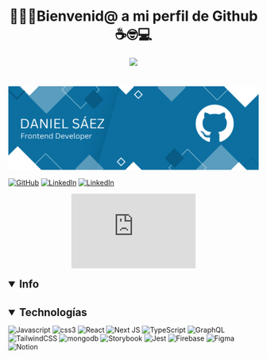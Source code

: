 <div style="display: flex; padding-block:1.5rem;">
    <div align="center">
        <h1>👋🎉🐉Bienvenid@ a mi perfil de Github☕🤓💻</h1>
        <img src="https://media.giphy.com/media/VgCDAzcKvsR6OM0uWg/giphy.gif" width="80">
    </div>
 </div>

![Banner de Daniel Sáez](github-header-image.jpg)

<a href="https://github.com/dsaez27" target="_blank"><img alt="GitHub" src="https://img.shields.io/badge/-@dsaez27-181717?style=flat-rounded&logo=GitHub&logoColor=white"></a>
<a href="https://www.linkedin.com/in/dsaez27" target="_blank"><img alt="LinkedIn" src="https://img.shields.io/badge/-LinkedIn-0077B5?style=flat-rounde&logo=Linkedin&logoColor=white"></a>
<a href="https://www.linkedin.com/in/dsaez27" target="_blank"><img alt="LinkedIn" src="https://img.shields.io/badge/Website-5DC740?style=flat-rounde&logo=&logoColor=white"></a>

<div align="center">
    <iframe src="https://giphy.com/embed/AfpXE9om1TtkcjpKhI" width="250px" height="150" style="position" frameBorder="0" class="giphy-embed">
    </iframe>
</div>

<div style="padding-block: 1rem">
<details open>
    <summary style="font-size: 1.3rem;">
        <b>Info</b>
    </summary>
</details>
</div>

<div style="padding-block: 1rem">
<details open>
    <summary style="font-size: 1.3rem;">
        <b>Technologías</b>
    </summary>

![Javascript](https://img.shields.io/badge/Javascript-2C2C26?style=for-the-badge&logo=javascript&logoColor=white)
![css3](https://img.shields.io/badge/CSS-D65915?style=for-the-badge&logo=css3&logoColor=white)
![React](https://img.shields.io/badge/react-1785DA.svg?style=for-the-badge&logo=react&logoColor=white)
![Next JS](https://img.shields.io/badge/Next-black?style=for-the-badge&logo=next.js&logoColor=white)
![TypeScript](https://img.shields.io/badge/typescript-173ADA.svg?style=for-the-badge&logo=typescript&logoColor=white)
![GraphQL](https://img.shields.io/badge/-GraphQL-E10098?style=for-the-badge&logo=graphql&logoColor=white)
![TailwindCSS](https://img.shields.io/badge/tailwindcss-%2338B2AC.svg?style=for-the-badge&logo=tailwind-css&logoColor=white)
![mongodb](https://img.shields.io/badge/Mongo_DB-48DD43?style=for-the-badge&logo=mongodb&logoColor=white)
![Storybook](https://img.shields.io/badge/-Storybook-FF4785?style=for-the-badge&logo=storybook&logoColor=white)
![Jest](https://img.shields.io/badge/-jest-%23C21325?style=for-the-badge&logo=jest&logoColor=white)
![Firebase](https://img.shields.io/badge/Firebase-039BE5?style=for-the-badge&logo=Firebase&logoColor=white)
![Figma](https://img.shields.io/badge/figma-%23F24E1E.svg?style=for-the-badge&logo=figma&logoColor=white)
![Notion](https://img.shields.io/badge/Notion-%23000000.svg?style=for-the-badge&logo=notion&logoColor=white)

</details>
</div>

